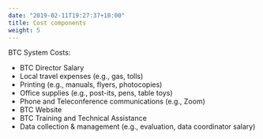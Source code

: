 ```yaml
---
date: "2019-02-11T19:27:37+10:00"
title: Cost components
weight: 5
---
```


BTC System Costs:

* BTC Director Salary 
* Local travel expenses (e.g., gas, tolls)
* Printing (e.g., manuals, flyers, photocopies) 
* Office supplies (e.g., post-its, pens, table toys)  
* Phone and Teleconference communications (e.g., Zoom)
* BTC Website 
* BTC Training and Technical Assistance
* Data collection & management (e.g., evaluation, data coordinator salary)
